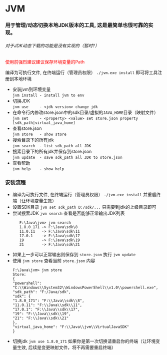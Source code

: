 # JVM

### 用于管理/动态切换本地JDK版本的工具, 这是最简单也很可靠的实现。

###### 对于JDK动态下载的功能是没有实现的（暂时?）

<font color=red>使用前强烈建议建议保存环境变量的Path</font>

编译为可执行文件, 在终端运行（管理员权限） `./jvm.exe install` 即可将工具注册到本地环境

- 安装jvm到环境变量<br>
 `jvm install - install jvm to env `<br>
- 切换JDK<br>
 `jvm use     - <jdk version> change jdk `<br>
- 在命令行内修改store.json中的sdk目录/虚拟的`JAVA_HOME`目录（映射文件）<br>
 `jvm set     - <property> <value> set store.json property [sdk_path|virtual_java_home] `<br>
- 查看store.json<br>
 `jvm store   - show store `
- 搜索目录下的所有jdk<br>
 `jvm search  - list sdk_path all JDK `
- 搜索目录下的所有jdk并保存到store.json<br>
 `jvm update  - save sdk_path all JDK to store.json`
- 查看帮助<br>
 `jvm help    - show help `

### 安装流程

- 编译为可执行文件, 在终端运行（管理员权限） `./jvm.exe install` 并重启终端（让环境变量生效）
- 设置SDK目录 `jvm set sdk_path D:/sdk/...` 只需要到jdk的上级目录即可
- 尝试搜索JDK `jvm search` 查看是否能够正常输出JDK列表
  ```
     F:\Java\jvm> jvm search 
     1.8.0_171 -> F:\Java\sdk\8
     11.0.11   -> F:\Java\sdk\11
     17.0.1    -> F:\Java\sdk\17
     19        -> F:\Java\sdk\19
     21        -> F:\Java\sdk\21
  ```
- 如果上一步可以正常输出则保存到 `store.json` 执行 `jvm update`
- 使用 `jvm store` 查看当前 `store.json` 内容
    ```
    F:\Java\jvm> jvm store
    Store:
    {
    "powershell": "C:\\Windows\\System32\\WindowsPowerShell\\v1.0\\powershell.exe",
    "sdk_path": "F:/Java/sdk",
    "sdk": {
    "1.8.0_171": "F:\\Java\\sdk\\8",
    "11.0.11": "F:\\Java\\sdk\\11",
    "17.0.1": "F:\\Java\\sdk\\17",
    "19": "F:\\Java\\sdk\\19",
    "21": "F:\\Java\\sdk\\21"
    },
    "virtual_java_home": "F:\\Java\\jvm\\VirtualJavaSDK"
    }
    ```
- 切换jdk `jvm use 1.8.0_171` 如果你是第一次切换请重启你的终端（让环境变量生效, 后续是变更映射文件，将不再需要重启终端）
